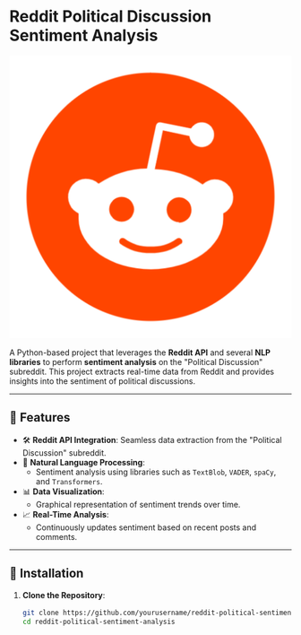 # Reddit Political Discussion Sentiment Analysis

![Reddit Logo](free-reddit-logo-icon-2436-thumb.png)

A Python-based project that leverages the **Reddit API** and several **NLP libraries** to perform **sentiment analysis** on the "Political Discussion" subreddit. This project extracts real-time data from Reddit and provides insights into the sentiment of political discussions.

---

## 🚀 Features

- 🛠 **Reddit API Integration**: Seamless data extraction from the "Political Discussion" subreddit.
- 🤖 **Natural Language Processing**:
  - Sentiment analysis using libraries such as `TextBlob`, `VADER`, `spaCy`, and `Transformers`.
- 📊 **Data Visualization**:
  - Graphical representation of sentiment trends over time.
- 📈 **Real-Time Analysis**:
  - Continuously updates sentiment based on recent posts and comments.

---

## 🔧 Installation

1. **Clone the Repository**:
   ```bash
   git clone https://github.com/yourusername/reddit-political-sentiment-analysis.git
   cd reddit-political-sentiment-analysis
